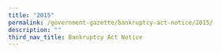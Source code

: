 ```yaml
---
title: "2015"
permalink: /government-gazette/bankruptcy-act-notice/2015/
description: ""
third_nav_title: Bankruptcy Act Notice
---
```

